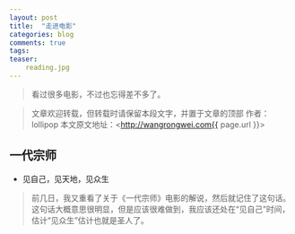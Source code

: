 ```yaml
---
layout: post
title:  "走进电影"
categories: blog
comments: true
tags: 
teaser:
    reading.jpg
---
```


> 看过很多电影，不过也忘得差不多了。

> 文章欢迎转载，但转载时请保留本段文字，并置于文章的顶部
> 作者：lollipop
> 本文原文地址：<http://wangrongwei.com{{ page.url }}>

## 一代宗师

- 见自己，见天地，见众生

> 前几日，我又重看了关于《一代宗师》电影的解说，然后就记住了这句话。这句话大概意思很明显，但是应该很难做到，我应该还处在“见自己”时间，估计“见众生”估计也就是圣人了。

